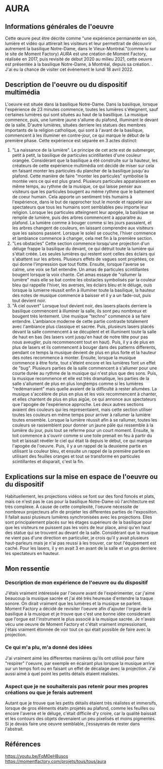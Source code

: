# AURA

## Informations générales de l'oeuvre
Cette œuvre peut être décrite comme "une expérience permanente en son, lumière et vidéo qui attirerait les visiteurs et leur permettrait de découvrir autrement la basilique Notre-Dame, dans le Vieux-Montréal."(comme lu sur le site de Moment Factory)
*AURA* est une création de Moment Factory, réalisée en 2017, puis revisité de début 2020 au milieu 2021, cette oeuvre est présentée à la basilique Notre-Dame, à Montréal, depuis sa création. . J'ai eu la chance de visiter cet événement le lundi 18 avril 2022.

## Description de l'oeuvre ou du dispositif multimédia

L'oeuvre est située dans la basilique Notre-Dame. Dans la basilique, lorsque l'expérience de 23 minutes commence, toutes les lumières  s'éteignent, sauf certaines lumières qui sont situées au haut de la basillique. La musique commence, puis, une lumière jaune s'allume du plafond, illuminant le devant de la salle. D'autre lumières, situées derriere les statues des membres importants de la religion catholique, qui sont à l'avant de la basilique, commencent à les illuminer en contre-jour, ce qui marque le début de la première phase. Cette expérience est séparée en 3 actes distinct: 
1. "La naissance de la lumière". Le principe de cet acte est de submerger, petit à petit, la basilique de particules scintillantes d'une couleur orangée. Considérant que la basilique a été construite sur la hauteur, les créateurs de cette expérience multimédia ont décidé de miser sur cela en faisant monter les particules du plancher de la basilique jusqu'au plafond. Cette manière de faire "monter les particules" symbolise la montée vers ce qui est plus grand. Plusieurs particules apparaissent en même temps, au rythme de la musique, ce qui laisse penser aux visiteurs que les particules bougent au même rythme que le battement de coeur humain. Cela apporte un sentiment très humains à l'expérience, dans le but de rapprocher tout le monde et rappeler aux spectateurs que tous les humains sont semblables peu importe leur religion. Lorsque les particules atteingnent leur apogée, la basilique se remplie de lumière, puis des arbres commencent à apparaitre au plafond. La lumière comme à bouger comme si les jours passaient, et les arbres changent de couleurs, en laissant comprendre aux visiteurs que les saisons passent. Lorsque le soleil se couche, l'hiver commence et lambiance commence à changer, cela met fin à la première section.
2. "Les obstacles" Cette section commence lorsqu'une projection d'un déluge frappe la basilique du devant, ce qui détruit toute la lumière qui s'était créée. Les seules lumières qui restent sont celles des éclairs qui s'abattent sur les arbres. Plusieurs effets de vagues sont projetées, ce qui donne l'impression que tout flotte. Ensuite, lorsque l'averse se calme, une voix se fait entendre. Un amas de particules scintillantes bougent lorsque la voix chante. Cet amas essaye de "rallumer la lumière" mais elle se bat contre les obstacles symbolisés par la couleur bleu qui rappelle l'hiver, les averses, les éclairs bleu et le déluge, ouis lorsque la lumierre réussit enfin à illuminer toute la basilique, la hauteur des notes de musique commence à baisser et il y a un fade-out, puis tout devient noir.
3. "À ciel ouvert" Lorsque tout devient noir, des lasers placés derriere la basilique commencent à illuminer la salle, ils sont peu nombreux et bougent très lentement. Une musique "techno" commence à se faire entendre. L'ambiance moderne de cette partie contraste totalement avec l'ambiance plus classique et sacrée. Puis, plusieurs lasers placés devant la salle commencent à se décuplent et et illuminent toute la salle de haut en bas (les lasers vont jusqu'en haut de notre tête pour pas nous aveugler, puis recommencent tout en haut). Puis, il y a de plus en plus de lasers et ils commencent à bouger dans des patterns differents, pendant ce temps la musique devient de plus en plus forte et la hauteur des notes recommence à monter. Ensuite, lorsque la musique commence à être forte, tout s'éteint encore et les lumières font un effet de "bug". Plusieurs parties de la salle commencent à s'allumer pour une courte durée au rythme de la musique qui n'est plus que des sons. Puis, la musique recommence et elle est très dramatique, les parties de la salle s'allument de plus en plus longtemps comme si les lumières "redémarraient" mais quelle avaient de la difficulté à rester allumées. La musique s'accélère de plus en plus et les voix recommencent à chanter, et elles chantent de plus en plus aigûe, ce qui annonce aux spectateurs que l'apogée de l'expérience approche. Les deux autres sections avaient des couleurs qui les représentaient, mais cette section utiliser toutes les couleurs en même temps pour arriver à rallumer la lumière toutes ensemble. Lorsque la lumière réussit afin à se rallumer, toutes les couleurs se rassemblent pour donner un jaune pâle qui ressemble à la lumière du jour, puis tout se referme pour un court moment. Ensuite, le toit commence à s'ouvrir comme si une toile prenait en feu à partir du toit et laissait révéler le ciel qui était là depuis le début, ce qui marque l'apogée de l'oeuvre. Puis, il y a un rappel de la deuxieme partie en utilisant la couleur bleu, et ensuite un rappel de la première partie en utilisant des feuilles oranges et tout se transforme en particules scintillantes et disparait, c'est la fin.

## Explications sur la mise en espace de l'oeuvre ou du dispositif 
Habituellement, les projections vidéos se font sur des fond foncés et plats, mais ce n'est pas le cas pour la basilique Notre-Dame oû l'architecture est très complexe. À cause de cette complexité, l'oeuvre nécessite de nombreux projecteurs afin de projeter les differentes parties de l'exposiiton. Il fallait aussi plusieurs lumières synchronisées avec les projections. Elles sont principalement placés sur les étages supérieurs de la basilique pour que les visiteurs ne puissent pas les voirs de leur place, ainsi qu'en haut des statue qui se trouvent au devant de la salle. Considérant que la musique ne vient pas d'une direction en particulier, je crois qu'il y avait plusieurs haut-parleurs mais je n'ai pas reussi à les trouver, car tout l'équipement est caché. Pour les lasers, il y en avait 3 en avant de la salle et un gros derriere les spectateurs en hauteur.
## Mon ressentie
### Description de mon expérience de l'oeuvre ou du dispositif
J'étais vraiment intéressée par l'oeuvre avant de l'expérimenter, car j'aime beaucoup la musique sacrée et j'ai été très heureuse d'entendre la traque sonore. On dirait vraiment que les lumières et la musique se parlent. Moment Factory a décidé de revisiter l'oeuvre afin d'ajouter l'orgue de la basilique à la musique et je trouve que c'est une bonne idée considerant que l'orgue est l'instrument le plus associé à la musique sacrée. Je n'avais vécu une oeuvre de Moment Factory et c'était vraiment impressionant, j'étais vraiment étonnée de voir tout ce qui était possible de faire avec la projection.
### Ce qui m'a plu, m'a donné des idées
J'ai vraiment aimé les differentes manières qu'ils ont utilisé pour faire "respirer" l'oeuvre, par exemple en écairant plus lorsque la musique arrive sur un temps fort ou en faisant un effet de décalage avec la projection. J'ai aussi aimé à quel point les petits détails étaient réalistes.

### Aspect que je ne souhaiterais pas retenir pour mes propres créations ou que je ferais autrement

Autant que je trouve que les petits détails étaient très réalistes et immersifs, lorsque de gros éléments étaitn projetés au plafond, comme les feuilles ou encore l'averse et le déluge, c'était difficile d'y croire, car la qualité baissait et les contours des objets devenaient un peu pixelisés et moins pigmentés. Si je devais faire une oeuvre semblable, j'essayerais de rester dans l'abstrait.

## Références
https://youtu.be/FqM0eH8usos
https://momentfactory.com/projets/tous/tous/aura
